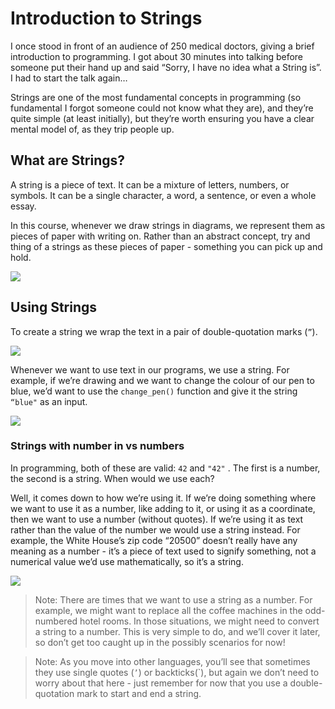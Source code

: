 # Introduction to Strings

I once stood in front of an audience of 250 medical doctors, giving a brief introduction to programming. I got about 30 minutes into talking before someone put their hand up and said “Sorry, I have no idea what a String is”. I had to start the talk again…

Strings are one of the most fundamental concepts in programming (so fundamental I forgot someone could not know what they are), and they’re quite simple (at least initially), but they’re worth ensuring you have a clear mental model of, as they trip people up.

## What are Strings?

A string is a piece of text. It can be a mixture of letters, numbers, or symbols. It can be a single character, a word, a sentence, or even a whole essay.

In this course, whenever we draw strings in diagrams, we represent them as pieces of paper with writing on. Rather than an abstract concept, try and thing of a strings as these pieces of paper - something you can pick up and hold.

<img src="https://assets.exercism.org/bootcamp/diagrams/sample-strings.png" class="diagram"/>

## Using Strings

To create a string we wrap the text in a pair of double-quotation marks (`”`).

<img src="https://assets.exercism.org/bootcamp/diagrams/string-literals.png" class="diagram"/>

Whenever we want to use text in our programs, we use a string. For example, if we’re drawing and we want to change the colour of our pen to blue, we’d want to use the `change_pen()` function and give it the string `“blue"` as an input.

<img src="https://assets.exercism.org/bootcamp/diagrams/using-strings-in-a-function.png" class="diagram"/>

### Strings with number in vs numbers

In programming, both of these are valid: `42` and `"42"` . The first is a number, the second is a string. When would we use each?

Well, it comes down to how we’re using it. If we’re doing something where we want to use it as a number, like adding to it, or using it as a coordinate, then we want to use a number (without quotes). If we’re using it as text rather than the value of the number we would use a string instead. For example, the White House’s zip code “20500” doesn’t really have any meaning as a number - it’s a piece of text used to signify something, not a numerical value we’d use mathematically, so it’s a string.

<img src="https://assets.exercism.org/bootcamp/diagrams/numbers-vs-strings.png" class="diagram"/>

> Note: There are times that we want to use a string as a number. For example, we might want to replace all the coffee machines in the odd-numbered hotel rooms. In those situations, we might need to convert a string to a number. This is very simple to do, and we’ll cover it later, so don’t get too caught up in the possibly scenarios for now!

> Note: As you move into other languages, you’ll see that sometimes they use single quotes (`’`) or backticks(`), but again we don’t need to worry about that here - just remember for now that you use a double-quotation mark to start and end a string.
